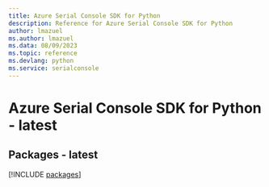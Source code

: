 ```yaml
---
title: Azure Serial Console SDK for Python
description: Reference for Azure Serial Console SDK for Python
author: lmazuel
ms.author: lmazuel
ms.data: 08/09/2023
ms.topic: reference
ms.devlang: python
ms.service: serialconsole
---
```

# Azure Serial Console SDK for Python - latest
## Packages - latest
[!INCLUDE [packages](serial-console-index.md)]